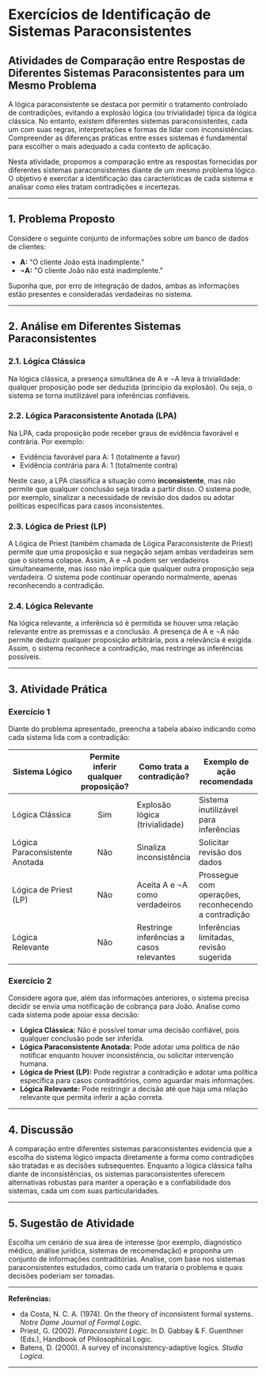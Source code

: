 
# Exercícios de Identificação de Sistemas Paraconsistentes

## Atividades de Comparação entre Respostas de Diferentes Sistemas Paraconsistentes para um Mesmo Problema

A lógica paraconsistente se destaca por permitir o tratamento controlado de contradições, evitando a explosão lógica (ou trivialidade) típica da lógica clássica. No entanto, existem diferentes sistemas paraconsistentes, cada um com suas regras, interpretações e formas de lidar com inconsistências. Compreender as diferenças práticas entre esses sistemas é fundamental para escolher o mais adequado a cada contexto de aplicação.

Nesta atividade, propomos a comparação entre as respostas fornecidas por diferentes sistemas paraconsistentes diante de um mesmo problema lógico. O objetivo é exercitar a identificação das características de cada sistema e analisar como eles tratam contradições e incertezas.

---

## 1. Problema Proposto

Considere o seguinte conjunto de informações sobre um banco de dados de clientes:

- **A:** "O cliente João está inadimplente."
- **¬A:** "O cliente João não está inadimplente."

Suponha que, por erro de integração de dados, ambas as informações estão presentes e consideradas verdadeiras no sistema.

---

## 2. Análise em Diferentes Sistemas Paraconsistentes

### 2.1. Lógica Clássica

Na lógica clássica, a presença simultânea de A e ¬A leva à trivialidade: qualquer proposição pode ser deduzida (princípio da explosão). Ou seja, o sistema se torna inutilizável para inferências confiáveis.

### 2.2. Lógica Paraconsistente Anotada (LPA)

Na LPA, cada proposição pode receber graus de evidência favorável e contrária. Por exemplo:

- Evidência favorável para A: 1 (totalmente a favor)
- Evidência contrária para A: 1 (totalmente contra)

Neste caso, a LPA classifica a situação como **inconsistente**, mas não permite que qualquer conclusão seja tirada a partir disso. O sistema pode, por exemplo, sinalizar a necessidade de revisão dos dados ou adotar políticas específicas para casos inconsistentes.

### 2.3. Lógica de Priest (LP)

A Lógica de Priest (também chamada de Lógica Paraconsistente de Priest) permite que uma proposição e sua negação sejam ambas verdadeiras sem que o sistema colapse. Assim, A e ¬A podem ser verdadeiros simultaneamente, mas isso não implica que qualquer outra proposição seja verdadeira. O sistema pode continuar operando normalmente, apenas reconhecendo a contradição.

### 2.4. Lógica Relevante

Na lógica relevante, a inferência só é permitida se houver uma relação relevante entre as premissas e a conclusão. A presença de A e ¬A não permite deduzir qualquer proposição arbitrária, pois a relevância é exigida. Assim, o sistema reconhece a contradição, mas restringe as inferências possíveis.

---

## 3. Atividade Prática

### **Exercício 1**

Diante do problema apresentado, preencha a tabela abaixo indicando como cada sistema lida com a contradição:

| Sistema Lógico                | Permite inferir qualquer proposição? | Como trata a contradição?                | Exemplo de ação recomendada              |
|-------------------------------|:------------------------------------:|------------------------------------------|------------------------------------------|
| Lógica Clássica               | Sim                                  | Explosão lógica (trivialidade)           | Sistema inutilizável para inferências    |
| Lógica Paraconsistente Anotada| Não                                  | Sinaliza inconsistência                  | Solicitar revisão dos dados              |
| Lógica de Priest (LP)         | Não                                  | Aceita A e ¬A como verdadeiros           | Prossegue com operações, reconhecendo a contradição |
| Lógica Relevante              | Não                                  | Restringe inferências a casos relevantes | Inferências limitadas, revisão sugerida  |

### **Exercício 2**

Considere agora que, além das informações anteriores, o sistema precisa decidir se envia uma notificação de cobrança para João. Analise como cada sistema pode apoiar essa decisão:

- **Lógica Clássica:** Não é possível tomar uma decisão confiável, pois qualquer conclusão pode ser inferida.
- **Lógica Paraconsistente Anotada:** Pode adotar uma política de não notificar enquanto houver inconsistência, ou solicitar intervenção humana.
- **Lógica de Priest (LP):** Pode registrar a contradição e adotar uma política específica para casos contraditórios, como aguardar mais informações.
- **Lógica Relevante:** Pode restringir a decisão até que haja uma relação relevante que permita inferir a ação correta.

---

## 4. Discussão

A comparação entre diferentes sistemas paraconsistentes evidencia que a escolha do sistema lógico impacta diretamente a forma como contradições são tratadas e as decisões subsequentes. Enquanto a lógica clássica falha diante de inconsistências, os sistemas paraconsistentes oferecem alternativas robustas para manter a operação e a confiabilidade dos sistemas, cada um com suas particularidades.

---

## 5. Sugestão de Atividade

Escolha um cenário de sua área de interesse (por exemplo, diagnóstico médico, análise jurídica, sistemas de recomendação) e proponha um conjunto de informações contraditórias. Analise, com base nos sistemas paraconsistentes estudados, como cada um trataria o problema e quais decisões poderiam ser tomadas.

---

**Referências:**

- da Costa, N. C. A. (1974). On the theory of inconsistent formal systems. *Notre Dame Journal of Formal Logic*.
- Priest, G. (2002). *Paraconsistent Logic*. In D. Gabbay & F. Guenthner (Eds.), Handbook of Philosophical Logic.
- Batens, D. (2000). A survey of inconsistency-adaptive logics. *Studia Logica*.

---
```